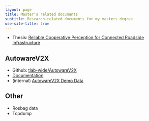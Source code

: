```yaml
---
layout: page
title: Master's related documents
subtitle: Research-related documents for my masters degree
use-site-title: true
---
```


- Thesis: [Reliable Cooperative Perception for Connected Roadside Infrastructure](http://hiroshi1.hongo.wide.ad.jp/hiroshi/Lab_Thesis/2023_M_%E6%B5%85%E9%83%A8.pdf)

## AutowareV2X

- Github: [tlab-wide/AutowareV2X](https://github.com/tlab-wide/AutowareV2X)
- [Documentation](https://tlab-wide.github.io/AutowareV2X/latest/)
- (internal) [AutowareV2X Demo Data](https://tlab.esa.io/posts/451)

## Other

- Rosbag data
- Tcpdump